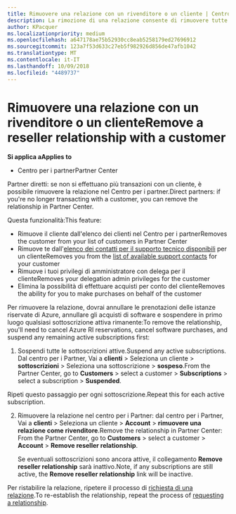 ```yaml
---
title: Rimuovere una relazione con un rivenditore o un cliente | Centro per i partner
description: La rimozione di una relazione consente di rimuovere tutte le relazioni di business chiuse dalla vista nel Centro per i partner.
author: KPacquer
ms.localizationpriority: medium
ms.openlocfilehash: a647178ae75b52930cc8eab5258179ed27696912
ms.sourcegitcommit: 123a7f53d633c27eb5f982926d856de47afb1042
ms.translationtype: MT
ms.contentlocale: it-IT
ms.lasthandoff: 10/09/2018
ms.locfileid: "4489737"
---
```

# <a name="remove-a-reseller-relationship-with-a-customer"></a><span data-ttu-id="e3eb2-103">Rimuovere una relazione con un rivenditore o un cliente</span><span class="sxs-lookup"><span data-stu-id="e3eb2-103">Remove a reseller relationship with a customer</span></span>

**<span data-ttu-id="e3eb2-104">Si applica a</span><span class="sxs-lookup"><span data-stu-id="e3eb2-104">Applies to</span></span>**

-   <span data-ttu-id="e3eb2-105">Centro per i partner</span><span class="sxs-lookup"><span data-stu-id="e3eb2-105">Partner Center</span></span>

<span data-ttu-id="e3eb2-106">Partner diretti: se non si effettuano più transazioni con un cliente, è possibile rimuovere la relazione nel Centro per i partner.</span><span class="sxs-lookup"><span data-stu-id="e3eb2-106">Direct partners: if you're no longer transacting with a customer, you can remove the relationship in Partner Center.</span></span> 

<span data-ttu-id="e3eb2-107">Questa funzionalità:</span><span class="sxs-lookup"><span data-stu-id="e3eb2-107">This feature:</span></span>
*  <span data-ttu-id="e3eb2-108">Rimuove il cliente dall'elenco dei clienti nel Centro per i partner</span><span class="sxs-lookup"><span data-stu-id="e3eb2-108">Removes the customer from your list of customers in Partner Center</span></span>
*  <span data-ttu-id="e3eb2-109">Rimuove te dall'[elenco dei contatti per il supporto tecnico disponibili](assign-support-contacts.md) per un cliente</span><span class="sxs-lookup"><span data-stu-id="e3eb2-109">Removes you from the [list of available support contacts](assign-support-contacts.md) for your customer</span></span>
*  <span data-ttu-id="e3eb2-110">Rimuove i tuoi privilegi di amministratore con delega per il cliente</span><span class="sxs-lookup"><span data-stu-id="e3eb2-110">Removes your delegation admin privileges for the customer</span></span>
*  <span data-ttu-id="e3eb2-111">Elimina la possibilità di effettuare acquisti per conto del cliente</span><span class="sxs-lookup"><span data-stu-id="e3eb2-111">Removes the ability for you to make purchases on behalf of the customer</span></span>

<span data-ttu-id="e3eb2-112">Per rimuovere la relazione, dovrai annullare le prenotazioni delle istanze riservate di Azure, annullare gli acquisti di software e sospendere in primo luogo qualsiasi sottoscrizione attiva rimanente:</span><span class="sxs-lookup"><span data-stu-id="e3eb2-112">To remove the relationship, you'll need to cancel Azure RI reservations, cancel software purchases, and suspend any remaining active subscriptions first:</span></span>

1.  <span data-ttu-id="e3eb2-113">Sospendi tutte le sottoscrizioni attive.</span><span class="sxs-lookup"><span data-stu-id="e3eb2-113">Suspend any active subscriptions.</span></span> <span data-ttu-id="e3eb2-114">Dal centro per i Partner, Vai a **clienti** > Seleziona un cliente > **sottoscrizioni** > Seleziona una sottoscrizione > **sospeso**.</span><span class="sxs-lookup"><span data-stu-id="e3eb2-114">From the Partner Center, go to **Customers** > select a customer > **Subscriptions** > select a subscription > **Suspended**.</span></span> 

   <span data-ttu-id="e3eb2-115">Ripeti questo passaggio per ogni sottoscrizione.</span><span class="sxs-lookup"><span data-stu-id="e3eb2-115">Repeat this for each active subscription.</span></span>

2.  <span data-ttu-id="e3eb2-116">Rimuovere la relazione nel centro per i Partner: dal centro per i Partner, Vai a **clienti** > Seleziona un cliente > **Account** > **rimuovere una relazione come rivenditore**.</span><span class="sxs-lookup"><span data-stu-id="e3eb2-116">Remove the relationship in Partner Center: From the Partner Center, go to **Customers** > select a customer > **Account** > **Remove reseller relationship**.</span></span>

    <span data-ttu-id="e3eb2-117">Se eventuali sottoscrizioni sono ancora attive, il collegamento **Remove reseller relationship** sarà inattivo.</span><span class="sxs-lookup"><span data-stu-id="e3eb2-117">Note, if any subscriptions are still active, the **Remove reseller relationship** link will be inactive.</span></span> 

<span data-ttu-id="e3eb2-118">Per ristabilire la relazione, ripetere il processo di [richiesta di una relazione](request-a-relationship-with-a-customer.md).</span><span class="sxs-lookup"><span data-stu-id="e3eb2-118">To re-establish the relationship, repeat the process of [requesting a relationship](request-a-relationship-with-a-customer.md).</span></span>
